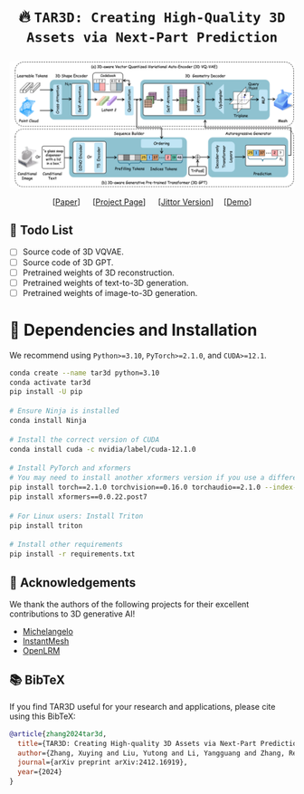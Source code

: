 # <p align=center> :fire: `TAR3D: Creating High-Quality 3D Assets via Next-Part Prediction`</p>


![framework_img](figs/method.png)
<div align="center">
  
  [[Paper](https://arxiv.org/pdf/2412.16919)] &emsp; [[Project Page](https://zhangxuying1004.github.io/projects/TAR3D/)] &emsp;  [[Jittor Version]()]&emsp; [[Demo]()]   <br>

</div>

## 🚩 **Todo List**
- [ ] Source code of 3D VQVAE.
- [ ] Source code of 3D GPT.
- [ ] Pretrained weights of 3D reconstruction.
- [ ] Pretrained weights of text-to-3D generation.
- [ ] Pretrained weights of image-to-3D generation.

# 🔧 Dependencies and Installation
We recommend using `Python>=3.10`, `PyTorch>=2.1.0`, and `CUDA>=12.1`.
```bash
conda create --name tar3d python=3.10
conda activate tar3d
pip install -U pip

# Ensure Ninja is installed
conda install Ninja

# Install the correct version of CUDA
conda install cuda -c nvidia/label/cuda-12.1.0

# Install PyTorch and xformers
# You may need to install another xformers version if you use a different PyTorch version
pip install torch==2.1.0 torchvision==0.16.0 torchaudio==2.1.0 --index-url https://download.pytorch.org/whl/cu121
pip install xformers==0.0.22.post7

# For Linux users: Install Triton 
pip install triton

# Install other requirements
pip install -r requirements.txt
```


## 🤗 Acknowledgements

We thank the authors of the following projects for their excellent contributions to 3D generative AI!

- [Michelangelo](https://github.com/NeuralCarver/Michelangelo/)
- [InstantMesh](https://github.com/TencentARC/InstantMesh)
- [OpenLRM](https://github.com/3DTopia/OpenLRM)



## :books: BibTeX
If you find TAR3D useful for your research and applications, please cite using this BibTeX:

```BibTeX
@article{zhang2024tar3d,
  title={TAR3D: Creating High-quality 3D Assets via Next-Part Prediction},
  author={Zhang, Xuying and Liu, Yutong and Li, Yangguang and Zhang, Renrui and Liu, Yufei and Wang, Kai, Ouyang, Wanli and Xiong, Zhiwei and Gao, Peng and Hou, Qibin and Cheng, Ming-Ming},
  journal={arXiv preprint arXiv:2412.16919},
  year={2024}
}
```

